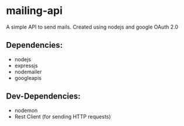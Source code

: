 # mailing-api

A simple API to send mails. Created using nodejs and google OAuth 2.0 

## Dependencies: 
* nodejs
* expressjs
* nodemailer
* googleapis

## Dev-Dependencies:
* nodemon
* Rest Client (for sending HTTP requests)
